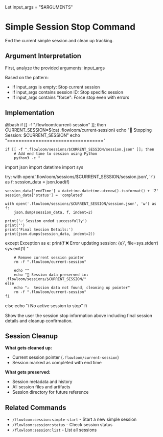 Let input_args = "$ARGUMENTS"

# Simple Session Stop Command

End the current simple session and clean up tracking.

## Argument Interpretation
First, analyze the provided arguments: input_args

Based on the pattern:
- If input_args is empty: Stop current session
- If input_args contains session ID: Stop specific session
- If input_args contains "force": Force stop even with errors

## Implementation

@bash
if [[ -f ".flowloom/current-session" ]]; then
    CURRENT_SESSION=$(cat .flowloom/current-session)
    echo "🛑 Stopping Session: $CURRENT_SESSION"
    echo "=================================="
    
    if [[ -f ".flowloom/sessions/$CURRENT_SESSION/session.json" ]]; then
        # Add end time to session using Python
        python3 -c "
import json
import datetime
import sys

try:
    with open('.flowloom/sessions/$CURRENT_SESSION/session.json', 'r') as f:
        session_data = json.load(f)
    
    session_data['endTime'] = datetime.datetime.utcnow().isoformat() + 'Z'
    session_data['status'] = 'completed'
    
    with open('.flowloom/sessions/$CURRENT_SESSION/session.json', 'w') as f:
        json.dump(session_data, f, indent=2)
    
    print('✅ Session ended successfully')
    print('')
    print('Final Session Details:')
    print(json.dumps(session_data, indent=2))
    
except Exception as e:
    print(f'❌ Error updating session: {e}', file=sys.stderr)
    sys.exit(1)
"
        
        # Remove current session pointer
        rm -f ".flowloom/current-session"
        
        echo ""
        echo "📝 Session data preserved in: .flowloom/sessions/$CURRENT_SESSION/"
    else
        echo "⚠️  Session data not found, cleaning up pointer"
        rm -f ".flowloom/current-session"
    fi
else
    echo "ℹ️  No active session to stop"
fi

Show the user the session stop information above including final session details and cleanup confirmation.

## Session Cleanup

**What gets cleaned up:**
- Current session pointer (`.flowloom/current-session`)
- Session marked as completed with end time

**What gets preserved:**
- Session metadata and history
- All session files and artifacts
- Session directory for future reference

## Related Commands
- `/flowloom:session:simple-start` - Start a new simple session
- `/flowloom:session:status` - Check session status
- `/flowloom:session:list` - List all sessions